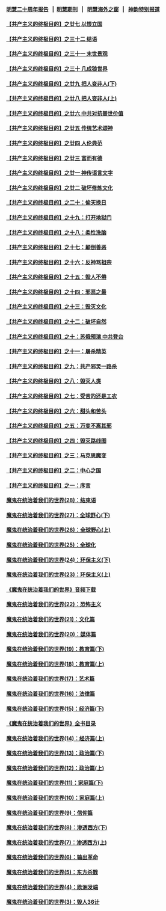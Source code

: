 #### [明慧二十周年报告](https://github.com/gfw-breaker/mh-reports/blob/master/README.md?t=07130637) &nbsp;&nbsp;|&nbsp;&nbsp;[明慧期刊](https://github.com/gfw-breaker/mh-qikan) &nbsp;&nbsp;|&nbsp;&nbsp; [明慧海外之窗](https://github.com/gfw-breaker/mh-news/blob/master/README.md?t=07130637) &nbsp;&nbsp;|&nbsp;&nbsp; [神韵特别报道](https://github.com/gfw-breaker/mh-news/blob/master/shenyun.md?t=07130637) 

#### [【共产主义的终极目的】之廿七 以恨立国](../pages/nsc422/n11336944.md?t=07130637) 

#### [【共产主义的终极目的】之三十二 结语](../pages/nsc422/n11360535.md?t=07130637) 

#### [【共产主义的终极目的】之三十一 末世景观](../pages/nsc422/n11351129.md?t=07130637) 

#### [【共产主义的终极目的】之三十 几成狼世界](../pages/nsc422/n11348280.md?t=07130637) 

#### [【共产主义的终极目的】之廿九 把人变非人(下)](../pages/nsc422/n11344140.md?t=07130637) 

#### [【共产主义的终极目的】之廿八 把人变非人(上)](../pages/nsc422/n11340492.md?t=07130637) 

#### [【共产主义的终极目的】之廿六 中共对抗普世价值](../pages/nsc422/n11324785.md?t=07130637) 

#### [【共产主义的终极目的】之廿五 传统艺术颂神](../pages/nsc422/n11296396.md?t=07130637) 

#### [【共产主义的终极目的】之廿四 人伦典范](../pages/nsc422/n11296397.md?t=07130637) 

#### [【共产主义的终极目的】之廿三 富而有德](../pages/nsc422/n11283598.md?t=07130637) 

#### [【共产主义的终极目的】之廿一 神传语言文字](../pages/nsc422/n11263265.md?t=07130637) 

#### [【共产主义的终极目的】之廿二 破坏修炼文化](../pages/nsc422/n11245728.md?t=07130637) 

#### [【共产主义的终极目的】之二十：偷天换日](../pages/nsc422/n11238846.md?t=07130637) 

#### [【共产主义的终极目的】之十九：打开地狱门](../pages/nsc422/n11206376.md?t=07130637) 

#### [【共产主义的终极目的】之十八：柔性洗脑](../pages/nsc422/n11199994.md?t=07130637) 

#### [【共产主义的终极目的】之十七：颠倒善恶](../pages/nsc422/n11179782.md?t=07130637) 

#### [【共产主义的终极目的】之十六：反神骂祖宗](../pages/nsc422/n11166798.md?t=07130637) 

#### [【共产主义的终极目的】之十五：毁人不倦](../pages/nsc422/n11166792.md?t=07130637) 

#### [【共产主义的终极目的】之十四：邪恶之最](../pages/nsc422/n11150249.md?t=07130637) 

#### [【共产主义的终极目的】之十三：毁灭文化](../pages/nsc422/n11135227.md?t=07130637) 

#### [【共产主义的终极目的】之十二：破坏自然](../pages/nsc422/n11135214.md?t=07130637) 

#### [【共产主义的终极目的】之十：苏俄预演 中共登台](../pages/nsc422/n11118424.md?t=07130637) 

#### [【共产主义的终极目的】之十一：屠杀精英](../pages/nsc422/n11118442.md?t=07130637) 

#### [【共产主义的终极目的】之九：共产邪灵一路杀](../pages/nsc422/n11114139.md?t=07130637) 

#### [【共产主义的终极目的】之八：毁灭人类](../pages/nsc422/n11108503.md?t=07130637) 

#### [【共产主义的终极目的】之七：受苦的还是工农](../pages/nsc422/n11101809.md?t=07130637) 

#### [【共产主义的终极目的】之六：甜头和苦头](../pages/nsc422/n11096971.md?t=07130637) 

#### [【共产主义的终极目的】之五：万变不离其邪](../pages/nsc422/n11091285.md?t=07130637) 

#### [【共产主义的终极目的】之四：毁灭路线图](../pages/nsc422/n11086284.md?t=07130637) 

#### [【共产主义的终极目的】之三：马克思魔变](../pages/nsc422/n11061941.md?t=07130637) 

#### [【共产主义的终极目的】之二：中心之国](../pages/nsc422/n11047728.md?t=07130637) 

#### [【共产主义的终极目的】之一：序言](../pages/nsc422/n11086077.md?t=07130637) 

#### [魔鬼在统治着我们的世界(28)：结束语](../pages/nsc422/n10936246.md?t=07130637) 

#### [魔鬼在统治着我们的世界(27)：全球野心(下)](../pages/nsc422/n10928319.md?t=07130637) 

#### [魔鬼在统治着我们的世界(26)：全球野心(上)](../pages/nsc422/n10900318.md?t=07130637) 

#### [魔鬼在统治着我们的世界(25)：全球化](../pages/nsc422/n10788205.md?t=07130637) 

#### [魔鬼在统治着我们的世界(24)：环保主义(下)](../pages/nsc422/n10695307.md?t=07130637) 

#### [魔鬼在统治着我们的世界(23)：环保主义(上)](../pages/nsc422/n10688613.md?t=07130637) 

#### [《魔鬼在统治着我们的世界》音频下载](../pages/nsc422/n10635553.md?t=07130637) 

#### [魔鬼在统治着我们的世界(22)：恐怖主义](../pages/nsc422/n10614727.md?t=07130637) 

#### [魔鬼在统治着我们的世界(21)：文化篇](../pages/nsc422/n10597706.md?t=07130637) 

#### [魔鬼在统治着我们的世界(20)：媒体篇](../pages/nsc422/n10586579.md?t=07130637) 

#### [魔鬼在统治着我们的世界(19)：教育篇(下)](../pages/nsc422/n10564808.md?t=07130637) 

#### [魔鬼在统治着我们的世界(18)：教育篇(上)](../pages/nsc422/n10526970.md?t=07130637) 

#### [魔鬼在统治着我们的世界(17)：艺术篇](../pages/nsc422/n10499093.md?t=07130637) 

#### [魔鬼在统治着我们的世界(16)：法律篇](../pages/nsc422/n10485969.md?t=07130637) 

#### [魔鬼在统治着我们的世界(15)：经济篇(下)](../pages/nsc422/n10469975.md?t=07130637) 

#### [《魔鬼在统治着我们的世界》全书目录](../pages/nsc422/n10464261.md?t=07130637) 

#### [魔鬼在统治着我们的世界(14)：经济篇(上)](../pages/nsc422/n10457370.md?t=07130637) 

#### [魔鬼在统治着我们的世界(13)：政治篇(下)](../pages/nsc422/n10448270.md?t=07130637) 

#### [魔鬼在统治着我们的世界(12)：政治篇(上)](../pages/nsc422/n10444576.md?t=07130637) 

#### [魔鬼在统治着我们的世界(11)：家庭篇(下)](../pages/nsc422/n10440961.md?t=07130637) 

#### [魔鬼在统治着我们的世界(10)：家庭篇(上)](../pages/nsc422/n10435448.md?t=07130637) 

#### [魔鬼在统治着我们的世界(9)：信仰篇](../pages/nsc422/n10432159.md?t=07130637) 

#### [魔鬼在统治着我们的世界(8)：渗透西方(下)](../pages/nsc422/n10429603.md?t=07130637) 

#### [魔鬼在统治着我们的世界(7)：渗透西方(上)](../pages/nsc422/n10426013.md?t=07130637) 

#### [魔鬼在统治着我们的世界(6)：输出革命](../pages/nsc422/n10421536.md?t=07130637) 

#### [魔鬼在统治着我们的世界(5)：东方杀戮](../pages/nsc422/n10417707.md?t=07130637) 

#### [魔鬼在统治着我们的世界(4)：欧洲发端](../pages/nsc422/n10414890.md?t=07130637) 

#### [魔鬼在统治着我们的世界(3)：毁人36计](../pages/nsc422/n10411583.md?t=07130637) 

